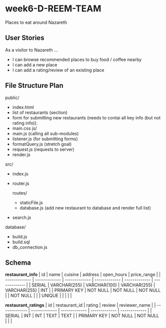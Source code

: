 # week6-D-REEM-TEAM
Places to eat around Nazareth

## User Stories
As a visitor to Nazareth ...

- I can browse recommended places to buy food / coffee nearby
- I can add a new place
- I can add a rating/review of an existing place


## File Structure Plan
public/
- index.html
- list of restaurants (section)
- form for submitting new restaurants (needs to contai all key info (but not rating info)).
- main.css
js/
- main.js (calling all sub-modules)
- listener.js (for submitting forms)
- formatQuery.js (stretch goal)
- request.js (requests to server)
- render.js

src/
- index.js
- router.js

    routes/
    - staticFile.js
    - database.js (add new restaurant to database and render full list)

- search.js

database/
- build.js
- build.sql
- db_connection.js

## Schema
**restaurant_info**
|      id       |      name     |    cuisine    |    address    |  open_hours   |  price_range  |
| ------------- | ------------- | ------------- | ------------- | ------------- | ------------- |
|    SERIAL     | VARCHAR(255)  | VARCHAR(100)  | VARCHAR(255)  | VARCHAR(255)  |      INT      |
|  PRIMARY KEY  |   NOT NULL    |   NOT NULL    |   NOT NULL    |               |   NOT NULL    |
|               |    UNIQUE     |               |               |               |               |

**restaurant_ratings**
|      id       | restaurant_id |     rating    |     review    | reviewer_name |
| ------------- | ------------- | ------------- | ------------- | ------------- |
|    SERIAL     |      INT      |      INT      |      TEXT     |      TEXT     |
|  PRIMARY KEY  |   NOT NULL    |   NOT NULL    |               |               |
